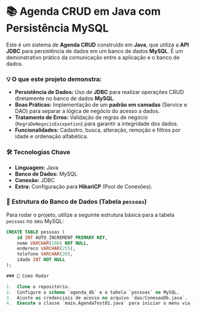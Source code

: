 # 📚 Agenda CRUD em Java com Persistência MySQL

Este é um sistema de **Agenda CRUD** construído em **Java**, que utiliza a **API JDBC** para persistência de dados em um banco de dados **MySQL**. É um demonstrativo prático da comunicação entre a aplicação e o banco de dados.

### 💡 O que este projeto demonstra:

* **Persistência de Dados:** Uso de **JDBC** para realizar operações CRUD diretamente no banco de dados **MySQL**.
* **Boas Práticas:** Implementação de um **padrão em camadas** (Service e DAO) para separar a lógica de negócio do acesso a dados.
* **Tratamento de Erros:** Validação de regras de negócio (`RegraDeNegocioExcepetion`) para garantir a integridade dos dados.
* **Funcionalidades:** Cadastro, busca, alteração, remoção e filtros por idade e ordenação alfabética.

### 🛠️ Tecnologias Chave

* **Linguagem:** Java
* **Banco de Dados:** MySQL
* **Conexão:** JDBC
* **Extra:** Configuração para **HikariCP** (Pool de Conexões).

### 🔩 Estrutura do Banco de Dados (Tabela `pessoas`)

Para rodar o projeto, utilize a seguinte estrutura básica para a tabela `pessoas` no seu MySQL:

```sql
CREATE TABLE pessoas (
    id INT AUTO_INCREMENT PRIMARY KEY,
    nome VARCHAR(100) NOT NULL,
    endereco VARCHAR(255),
    telefone VARCHAR(20),
    idade INT NOT NULL
);

### 🚀 Como Rodar

1.  Clone o repositório.
2.  Configure o schema `agenda_db` e a tabela `pessoas` no MySQL.
3.  Ajuste as credenciais de acesso no arquivo `dao/ConexaoDb.java`.
4.  Execute a classe `main.AgendaTest01.java` para iniciar o menu via `JOptionPane`.